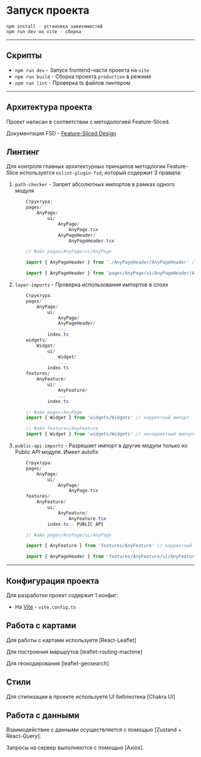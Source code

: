 # Запуск проекта

```console
npm install - установка зависимостей
npm run dev на vite - сборка
```

---

## Скрипты


- `npm run dev` - Запуск frontend-части проекта на `vite`
- `npm run build` - Сборка проекта `production` в режиме
- `npm run lint` - Проверка ts файлов линтером
---

## Архитектура проекта

Проект написан в соответствии с методологией Feature-Sliced.

Документация FSD - [Feature-Sliced Design](https://feature-sliced.design/)


## Линтинг

Для контроля главных архитектурных принципов методлогии Feature-Slice используется  `eslint-plugin-fsd`, который содержит 3 правила:

1. `path-checker` - Запрет абсолютных импортов в рамках одного модуля

    ```powershell
        Cтруктура:
        pages/
            AnyPage/
                ui/
                    AnyPage/
                        AnyPage.tsx
                    AnyPageHeader/
                        AnyPageHeader.tsx
    ```

    ```typescript
        // Файл pages/AnyPage/ui/AnyPage

        import { AnyPageHeader } from './AnyPageHeader/AnyPageHeader' // корректный импорт 

        import { AnyPageHeader } from 'pages/AnyPage/ui/AnyPageHeader/AnyPageHeader' // некорректный импорт  
    ```

2. `layer-imports` - Проверка использования импортов в слоях

    ```powershell
        Cтруктура:
        pages/
            AnyPage/
                ui/
                    AnyPage/
                    AnyPageHeader/
                    ...
                index.ts
        widgets/
            Widget/
                ui/
                    Widget/
                    ...
                index.ts
        features/
            AnyFeature/
                ui/
                    AnyFeature/
                    ...
                index.ts
    ```

    ```typescript
        // Файл pages/AnyPage
        import { Widget } from 'widgets/Widgets' // корректный импорт 

        // Файл features/AnyFeature
        import { Widget } from 'widgets/Widgets' // некорректный импорт 
    ```

3. `public-api-imports` - Разрешает импорт в другие модули только из Public API модуля. Имеет autofix

    ```powershell
        Cтруктура:
        pages/
            AnyPage/
                ui/
                    AnyPage/
                        AnyPage.tsx
        features/
            AnyFeature/
                ui/
                    AnyFeature/
                        AnyFeature.tsx
                index.ts - PUBLIC API
    ```

    ```typescript
        // Файл pages/AnyPage/ui/AnyPage

        import { AnyFeature } from 'features/AnyFeature' // корректный импорт 

        import { AnyPageHeader } from 'features/AnyFeature/ui/AnyFeature/AnyFeature.tsx' // некорректный импорт  
    ```

---


## Конфигурация проекта

Для разработки проект содержит 1 конфиг:


- На [Vite](https://vitejs.dev/) - `vite.config.ts`
## Работа с картами
Для работы с картами используетя [React-Leaflet]

Для построения маршрутов [leaflet-routing-machine]

Для геокодирования [leaflet-geosearch]

## Стили

Для стилизации в проекте используетя UI библеотека [Chakra UI]


## Работа с данными

Взаимодействие с данными осуществляется с помощью [Zustand + React-Query].

Запросы на сервер выполняются с помощью [Axios].

